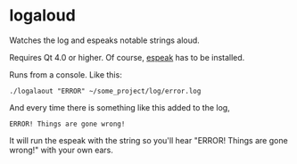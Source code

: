 logaloud
========

Watches the log and espeaks notable strings aloud.

Requires Qt 4.0 or higher.
Of course, <a href="http://espeak.sourceforge.net/">espeak</a> has to be installed.

Runs from a console. Like this:

    ./logalaout "ERROR" ~/some_project/log/error.log
  
And every time there is something like this added to the log,

    ERROR! Things are gone wrong!
  
It will run the espeak with the string so you'll hear "ERROR! Things are gone wrong!" with your own ears.
